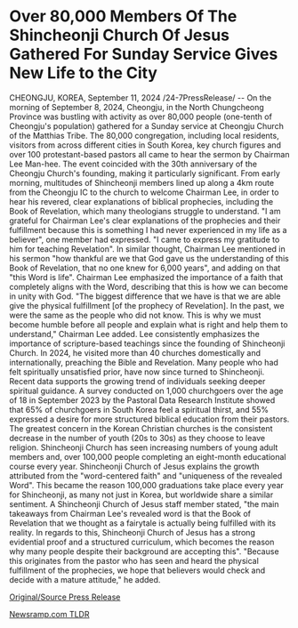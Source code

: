 # Over 80,000 Members Of The Shincheonji Church Of Jesus Gathered For Sunday Service Gives New Life to the City

CHEONGJU, KOREA, September 11, 2024 /24-7PressRelease/ -- On the morning of September 8, 2024, Cheongju, in the North Chungcheong Province was bustling with activity as over 80,000 people (one-tenth of Cheongju's population) gathered for a Sunday service at Cheongju Church of the Matthias Tribe. The 80,000 congregation, including local residents, visitors from across different cities in South Korea, key church figures and over 100 protestant-based pastors all came to hear the sermon by Chairman Lee Man-hee. The event coincided with the 30th anniversary of the Cheongju Church's founding, making it particularly significant.   From early morning, multitudes of Shincheonji members lined up along a 4km route from the Cheongju IC to the church to welcome Chairman Lee, in order to hear his revered, clear explanations of biblical prophecies, including the Book of Revelation, which many theologians struggle to understand.  "I am grateful for Chairman Lee's clear explanations of the prophecies and their fulfillment because this is something I had never experienced in my life as a believer", one member had expressed. "I came to express my gratitude to him for teaching Revelation".  In similar thought, Chairman Lee mentioned in his sermon "how thankful are we that God gave us the understanding of this Book of Revelation, that no one knew for 6,000 years", and adding on that "this Word is life". Chairman Lee emphasized the importance of a faith that completely aligns with the Word, describing that this is how we can become in unity with God.  "The biggest difference that we have is that we are able give the physical fulfillment [of the prophecy of Revelation]. In the past, we were the same as the people who did not know. This is why we must become humble before all people and explain what is right and help them to understand," Chairman Lee added.  Lee consistently emphasizes the importance of scripture-based teachings since the founding of Shincheonji Church. In 2024, he visited more than 40 churches domestically and internationally, preaching the Bible and Revelation.  Many people who had felt spiritually unsatisfied prior, have now since turned to Shincheonji.  Recent data supports the growing trend of individuals seeking deeper spiritual guidance. A survey conducted on 1,000 churchgoers over the age of 18 in September 2023 by the Pastoral Data Research Institute showed that 65% of churchgoers in South Korea feel a spiritual thirst, and 55% expressed a desire for more structured biblical education from their pastors.  The greatest concern in the Korean Christian churches is the consistent decrease in the number of youth (20s to 30s) as they choose to leave religion. Shincheonji Church has seen increasing numbers of young adult members and, over 100,000 people completing an eight-month educational course every year. Shincheonji Church of Jesus explains the growth attributed from the "word-centered faith" and "uniqueness of the revealed Word". This became the reason 100,000 graduations take place every year for Shincheonji, as many not just in Korea, but worldwide share a similar sentiment.  A Shincheonji Church of Jesus staff member stated, "the main takeaways from Chairman Lee's revealed word is that the Book of Revelation that we thought as a fairytale is actually being fulfilled with its reality. In regards to this, Shincheonji Church of Jesus has a strong evidential proof and a structured curriculum, which becomes the reason why many people despite their background are accepting this".  "Because this originates from the pastor who has seen and heard the physical fulfillment of the prophecies, we hope that believers would check and decide with a mature attitude," he added. 

[Original/Source Press Release](https://www.24-7pressrelease.com/press-release/514220/over-80000-members-of-the-shincheonji-church-of-jesus-gathered-for-sunday-service-gives-new-life-to-the-city) 

[Newsramp.com TLDR](https://newsramp.com/None) 